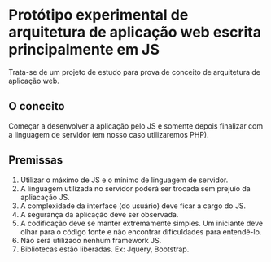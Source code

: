 Protótipo experimental de arquitetura de aplicação web escrita principalmente em JS
===


Trata-se de um projeto de estudo para prova de conceito
de arquitetura de aplicação web.


O conceito
---

Começar a  desenvolver a aplicação pelo JS
e somente depois finalizar com a linguagem de servidor
(em nosso caso utilizaremos PHP).

Premissas
--

1. Utilizar o máximo de JS e o mínimo de linguagem de servidor.
2. A linguagem utilizada no servidor poderá ser trocada sem prejuío da apliacação JS.
3. A complexidade da interface (do usuário) deve ficar a cargo do JS.
4. A segurança da aplicação deve ser observada.
5. A codificação deve se manter extremamente simples. Um iniciante deve olhar para o código fonte
e não encontrar dificuldades para entendê-lo.
6. Não será utilizado nenhum framework JS.
7. Bibliotecas estão liberadas. Ex: Jquery, Bootstrap.